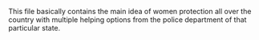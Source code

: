 This file basically contains the main idea of women protection all over the country with multiple helping options from the police department of that particular state.
